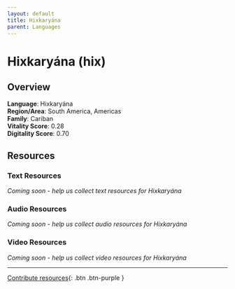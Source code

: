 ```yaml
---
layout: default
title: Hixkaryána
parent: Languages
---
```


# Hixkaryána (hix)

## Overview

**Language**: Hixkaryána  
**Region/Area**: South America, Americas  
**Family**: Cariban  
**Vitality Score**: 0.28  
**Digitality Score**: 0.70  

## Resources

### Text Resources
*Coming soon - help us collect text resources for Hixkaryána*

### Audio Resources
*Coming soon - help us collect audio resources for Hixkaryána*

### Video Resources
*Coming soon - help us collect video resources for Hixkaryána*

---

[Contribute resources](https://fairtrain.github.io/){: .btn .btn-purple }
